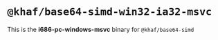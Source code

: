 # `@khaf/base64-simd-win32-ia32-msvc`

This is the **i686-pc-windows-msvc** binary for `@khaf/base64-simd`
